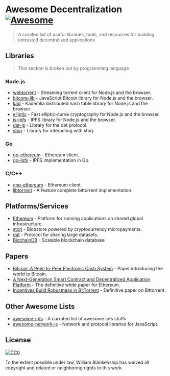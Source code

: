 # Awesome Decentralization [![Awesome](https://cdn.rawgit.com/sindresorhus/awesome/d7305f38d29fed78fa85652e3a63e154dd8e8829/media/badge.svg)](https://github.com/sindresorhus/awesome)

> A curated list of useful libraries, tools, and resources for building untrusted decentralized applications

## Libraries

> This section is broken out by programming language

### Node.js

* [webtorrent](https://github.com/feross/webtorrent) - Streaming torrent client for Node.js and the browser.
* [bitcore-lib](https://github.com/bitpay/bitcore-lib) - JavaScript Bitcoin library for Node.js and the browser.
* [kad](https://github.com/kadtools/kad) - Kademlia distributed hash table library for Node.js and the browser.
* [elliptic](https://github.com/indutny/elliptic) - Fast elliptic-curve cryptography for Node.js and the browser.
* [js-ipfs](https://github.com/ipfs/js-ipfs) - IPFS library for Node.js and the browser.
* [dat-js](https://github.com/joehand/dat-js) - Library for the dat protocol.
* [storj](https://github.com/storj/core) - Library for interacting with storj.

### Go

* [go-ethereum](https://github.com/ethereum/go-ethereum) - Ethereum client.
* [go-ipfs](https://github.com/ipfs/go-ipfs) - IPFS implementation in Go.

### C/C++

* [cpp-ethereum](https://github.com/ethereum/cpp-ethereum) - Ethereum client.
* [libtorrent](http://www.libtorrent.org/) - A feature complete bittorrent implementation.

## Platforms/Services

* [Ethereum](https://www.ethereum.org/) - Platform for running applications on shared global infrastructure.
* [storj](https://storj.io) - Blobstore powered by cryptocurrency micropayments.
* [dat](https://dat-data.com) - Protocol for sharing large datasets.
* [BigchainDB](https://www.bigchaindb.com/) - Scalable blockchain database

## Papers

* [Bitcoin: A Peer-to-Peer Electronic Cash System](https://bitcoin.org/bitcoin.pdf) - Paper introducing the world to Bitcoin.
* [A Next-Generation Smart Contract and Decentralized Application Platform](https://github.com/ethereum/wiki/wiki/White-Paper) - The definitive white paper for Ethereum.
* [Incentives Build Robustness in BitTorrent](http://www.bittorrent.org/bittorrentecon.pdf) - Definitive paper on Bittorrent.

## Other Awesome Lists

* [awesome-ipfs](https://github.com/ipfs/awesome-ipfs) - A currated list of awesome ipfs stuffs.
* [awesome-network-js](https://github.com/Kikobeats/awesome-network-js) - Network and protocol libraries for JavaScript.

## License

[![CC0](http://mirrors.creativecommons.org/presskit/buttons/88x31/svg/cc-zero.svg)](https://creativecommons.org/publicdomain/zero/1.0/)

To the extent possible under law, William Blankenship has waived all copyright and related or neighboring rights to this work.
